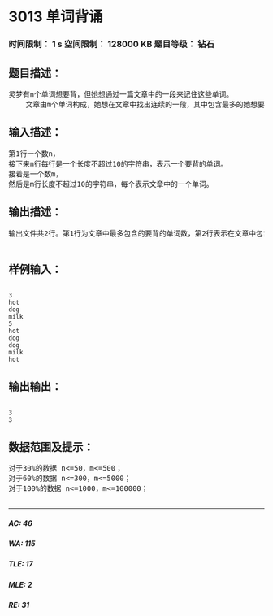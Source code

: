 # 3013 单词背诵   
### 时间限制： 1 s     空间限制： 128000 KB     题目等级： 钻石  
## 题目描述：  

<pre>
灵梦有n个单词想要背，但她想通过一篇文章中的一段来记住这些单词。
    文章由m个单词构成，她想在文章中找出连续的一段，其中包含最多的她想要背的单词（重复的只算一个）。并且在背诵的单词量尽量多的情况下，还要使选出的文章段落尽量短，这样她就可以用尽量短的时间学习尽可能多的单词了。
</pre>
  
  
## 输入描述：  

<pre>
第1行一个数n，
接下来n行每行是一个长度不超过10的字符串，表示一个要背的单词。
接着是一个数m，
然后是m行长度不超过10的字符串，每个表示文章中的一个单词。
</pre>
  
  
## 输出描述：  

<pre>
输出文件共2行。第1行为文章中最多包含的要背的单词数，第2行表示在文章中包含最多要背单词的最短的连续段的长度。
 
</pre>
  
  
## 样例输入：  

<pre><code>
3
hot
dog
milk
5
hot
dog
dog
milk
hot
</code></pre>
  
  
## 输出输出：  

<pre><code>
3
3
</code></pre>
  
  
## 数据范围及提示：  

<pre>
对于30%的数据 n<=50，m<=500；
对于60%的数据 n<=300，m<=5000；
对于100%的数据 n<=1000，m<=100000；
 
</pre>
  
  
***  

##### AC: 46  
##### WA: 115  
##### TLE: 17  
##### MLE: 2  
##### RE: 31  
